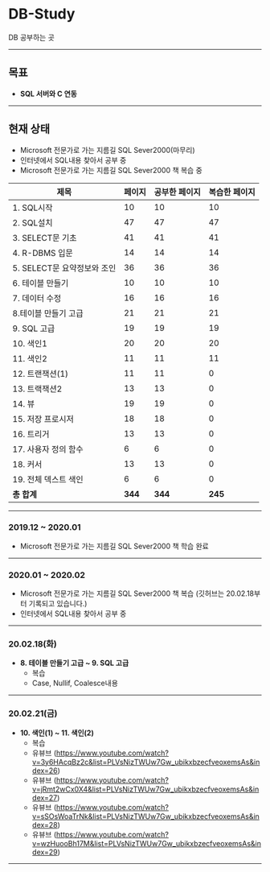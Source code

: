 # DB-Study
DB 공부하는 곳

---
## 목표

* **SQL 서버와 C 연동**

---
## 현재 상태
* Microsoft 전문가로 가는 지름길 SQL Sever2000(마무리)
* 인터넷에서 SQL내용 찾아서 공부 중
* Microsoft 전문가로 가는 지름길 SQL Sever2000 책 복습 중

제목|페이지|공부한 페이지|복습한 페이지
---|---|---|---
|1. SQL시작	|10|10|10
|2. SQL설치	|47|47|47
|3. SELECT문 기초	|41|41|41
|4. R-DBMS 입문	|14|14|14
|5. SELECT문 요약정보와 조인	|36|36|36
|6. 테이블 만들기	|10|10|10
|7. 데이터 수정	|16|16|16
|8.테이블 만들기 고급	|21|21|21
|9. SQL 고급	|19|19|19
|10. 색인1	|20|20|20
|11. 색인2	|11|11|11
|12. 트랜잭션(1)	|11|11|0
|13. 트랙잭션2	|13|13|0
|14. 뷰	|19|19|0
|15. 저장 프로시저	|18|18|0
|16. 트리거	|13|13|0
|17. 사용자 정의 함수	|6|6|0
|18. 커서	|13|13|0
|19. 전체 덱스트 색인	|6|6|0
|**총 합계**|**344**|**344**|**245**


---

### 2019.12 ~ 2020.01

* Microsoft 전문가로 가는 지름길 SQL Sever2000 책 학습 완료
---
### 2020.01 ~ 2020.02

* Microsoft 전문가로 가는 지름길 SQL Sever2000 책 복습 (깃허브는 20.02.18부터 기록되고 있습니다.)
* 인터넷에서 SQL내용 찾아서 공부 중
---

### 20.02.18(화)

* **8. 테이블 만들기 고급 ~ 9. SQL 고급**
  * 복습
  * Case, Nullif, Coalesce내용
---

### 20.02.21(금)

* **10. 색인(1) ~ 11. 색인(2)**
  * 복습  
  * 유뷰브 (https://www.youtube.com/watch?v=3y6HAcqBz2c&list=PLVsNizTWUw7Gw_ubikxbzecfveoxemsAs&index=26)
  * 유뷰브 (https://www.youtube.com/watch?v=jRmt2wCx0X4&list=PLVsNizTWUw7Gw_ubikxbzecfveoxemsAs&index=27)
  * 유뷰브 (https://www.youtube.com/watch?v=sSOsWoaTrNk&list=PLVsNizTWUw7Gw_ubikxbzecfveoxemsAs&index=28)
  * 유뷰브 (https://www.youtube.com/watch?v=wzHuooBh17M&list=PLVsNizTWUw7Gw_ubikxbzecfveoxemsAs&index=29)
---
